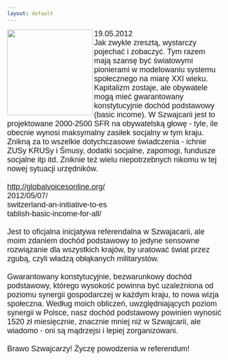 ```yaml
---
layout: default
---
```

<img src="{{site.baseurl}}\articles\pictures\465.inicjatywa_federalna.jpg"  align="left" width="200"><!--111--><p style="margin: 0px 0px 18px; font-size: 18px; font-family: Helvetica;">
19.05.2012<br>Jak zwykle zresztą, wystarczy pojechać i zobaczyć. Tym razem mają szansę być światowymi pionierami w modelowaniu systemu społecznego na miarę XXI wieku. Kapitalizm zostaje, ale obywatele mogą mieć gwarantowany konstytucyjnie dochód podstawowy (basic income). W Szwajcarii jest to projektowane 2000-2500 SFR na obywatelską głowę - tyle, ile obecnie wynosi maksymalny zasiłek socjalny w tym kraju. Znikną za to wszelkie dotychczasowe świadczenia - ichnie ZUSy KRUSy i Śmusy, dodatki socjalne, zapomogi, fundusze socjalne itp itd. Zniknie też wielu niepotrzebnych nikomu w tej nowej sytuacji urzędników.<br><br><a href="http://globalvoicesonline.org/2012/05/07/switzerland-an-initiative-to-establish-basic-income-for-all/" target="_blank" rel="nofollow nofollow" style="cursor: pointer; color: rgb(59, 89, 152); ">http://globalvoicesonline.org/<wbr><br>2012/05/07/<wbr><br>switzerland-an-initiative-to-es<wbr><br>tablish-basic-income-for-all/</a><br><br>Jest to oficjalna inicjatywa referendalna w Szwajacarii, ale moim zdaniem dochód podstawowy to jedyne sensowne rozwiązanie dla wszystkich krajów, by uratować świat przez zgubą, czyli władzą obłąkanych militarystów.<br><br>Gwarantowany konstytucyjnie, bezwarunkowy dochód podstawowy, którego wysokość powinna być uzależniona od poziomu synergii gospodarczej w każdym kraju, to nowa wizja społeczna. Według moich obliczeń, uwzględniających poziom synergii w Polsce, nasz dochód podstawowy powinien wynosić 1520 zł miesięcznie, znacznie mniej niż w Szwajcarii, ale wiadomo - oni są mądrzejsi i lepiej zorganizowani.<br><br>Brawo Szwajcarzy! Życzę powodzenia w referendum!<br></p>